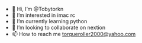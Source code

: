 - 👋 Hi, I’m @Tobytorkn
- 👀 I’m interested in imac rc
- 🌱 I’m currently learning python
- 💞️ I’m looking to collaborate on nextion 
- 📫 How to reach me torqueroller2000@yahoo.com

<!---
Tobytorkn/Tobytorkn is a ✨ special ✨ repository because its `README.md` (this file) appears on your GitHub profile.
You can click the Preview link to take a look at your changes.
--->
